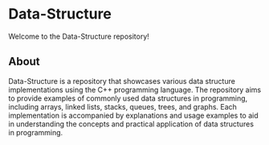 # Data-Structure
Welcome to the Data-Structure repository!

## About
Data-Structure is a repository that showcases various data structure implementations using the C++ programming language. The repository aims to provide examples of commonly used data structures in programming, including arrays, linked lists, stacks, queues, trees, and graphs. Each implementation is accompanied by explanations and usage examples to aid in understanding the concepts and practical application of data structures in programming.
